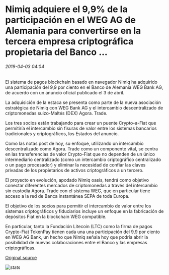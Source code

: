# Nimiq adquiere el 9,9% de la participación en el WEG AG de Alemania para convertirse en la tercera empresa criptográfica propietaria del Banco ...

###### 2019-04-03 04:04

El sistema de pagos blockchain basado en navegador Nimiq ha adquirido una participación del 9,9 por ciento en el Banco de Alemania WEG Bank AG, de acuerdo con un anuncio oficial publicado el 3 de abril.

La adquisición de la estaca se presenta como parte de la nueva asociación estratégica de Nimiq con WEG Bank AG y el intercambio descentralizado de criptomonedas suizo-Maltés (DEX) Agora. Trade.

Los tres socios están trabajando para crear un puente Crypto-a-Fiat que permitiría el intercambio sin fisuras de valor entre los sistemas bancarios tradicionales y criptográficos, los Estados del anuncio.

Como las notas post de hoy, su enfoque, utilizando un intercambio descentralizado como Agora. Trade como un componente vital, se centra en las transferencias de valor Crypto-Fiat que no dependen de un único intermediario centralizado (como un intercambio criptográfico centralizado o un pago procesador) y eliminar la necesidad de confiar las claves privadas de los propietarios de activos criptográficos a un tercero.

El proyecto en evolución, apodado Nimiq oasis, tendrá como objetivo conectar diferentes mercados de criptomonedas a través del intercambio sin custodia Agora. Trade con el sistema WEG, que en particular tiene acceso a la red de Banca instantánea SEPA de toda Europa.

El objetivo de los socios para permitir el intercambio de valor entre los sistemas criptográficos y fiduciarios incluye un enfoque en la fabricación de depósitos Fiat en la blockchain WEG compatible.

En particular, tanto la Fundación Litecoin (LTC) como la firma de pagos Crypto-Fiat TokenPay tienen cada una una participación del 9,9 por ciento en WEG AG Bank, un hecho que Nimiq señala hoy que podría abrir la posibilidad de nuevas colaboraciones entre el Banco y las empresas criptográficas.

[Original source](https://cointelegraph.com/news/nimiq-acquires-99-stake-in-germanys-weg-ag-to-become-banks-third-crypto-firm-owner)

![stats](https://c.statcounter.com/11760860/0/a89fa40b/1/ "stats")